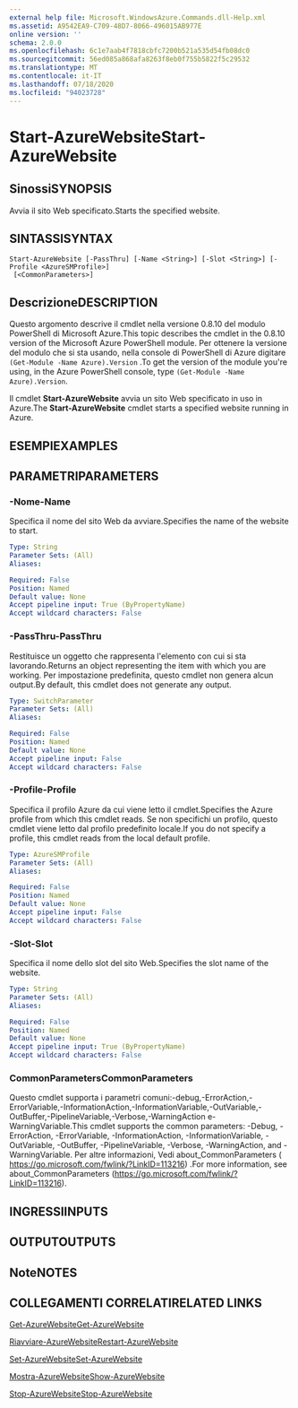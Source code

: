 ```yaml
---
external help file: Microsoft.WindowsAzure.Commands.dll-Help.xml
ms.assetid: A9542EA9-C709-48D7-8066-496015AB977E
online version: ''
schema: 2.0.0
ms.openlocfilehash: 6c1e7aab4f7818cbfc7200b521a535d54fb08dc0
ms.sourcegitcommit: 56ed085a868afa8263f8eb0f755b5822f5c29532
ms.translationtype: MT
ms.contentlocale: it-IT
ms.lasthandoff: 07/18/2020
ms.locfileid: "94023728"
---
```

# <span data-ttu-id="89bd6-101">Start-AzureWebsite</span><span class="sxs-lookup"><span data-stu-id="89bd6-101">Start-AzureWebsite</span></span>

## <span data-ttu-id="89bd6-102">Sinossi</span><span class="sxs-lookup"><span data-stu-id="89bd6-102">SYNOPSIS</span></span>
<span data-ttu-id="89bd6-103">Avvia il sito Web specificato.</span><span class="sxs-lookup"><span data-stu-id="89bd6-103">Starts the specified website.</span></span>

## <span data-ttu-id="89bd6-104">SINTASSI</span><span class="sxs-lookup"><span data-stu-id="89bd6-104">SYNTAX</span></span>

```
Start-AzureWebsite [-PassThru] [-Name <String>] [-Slot <String>] [-Profile <AzureSMProfile>]
 [<CommonParameters>]
```

## <span data-ttu-id="89bd6-105">Descrizione</span><span class="sxs-lookup"><span data-stu-id="89bd6-105">DESCRIPTION</span></span>
<span data-ttu-id="89bd6-106">Questo argomento descrive il cmdlet nella versione 0.8.10 del modulo PowerShell di Microsoft Azure.</span><span class="sxs-lookup"><span data-stu-id="89bd6-106">This topic describes the cmdlet in the 0.8.10 version of the Microsoft Azure PowerShell module.</span></span>
<span data-ttu-id="89bd6-107">Per ottenere la versione del modulo che si sta usando, nella console di PowerShell di Azure digitare `(Get-Module -Name Azure).Version` .</span><span class="sxs-lookup"><span data-stu-id="89bd6-107">To get the version of the module you're using, in the Azure PowerShell console, type `(Get-Module -Name Azure).Version`.</span></span>

<span data-ttu-id="89bd6-108">Il cmdlet **Start-AzureWebsite** avvia un sito Web specificato in uso in Azure.</span><span class="sxs-lookup"><span data-stu-id="89bd6-108">The **Start-AzureWebsite** cmdlet starts a specified website running in Azure.</span></span>

## <span data-ttu-id="89bd6-109">ESEMPI</span><span class="sxs-lookup"><span data-stu-id="89bd6-109">EXAMPLES</span></span>

## <span data-ttu-id="89bd6-110">PARAMETRI</span><span class="sxs-lookup"><span data-stu-id="89bd6-110">PARAMETERS</span></span>

### <span data-ttu-id="89bd6-111">-Nome</span><span class="sxs-lookup"><span data-stu-id="89bd6-111">-Name</span></span>
<span data-ttu-id="89bd6-112">Specifica il nome del sito Web da avviare.</span><span class="sxs-lookup"><span data-stu-id="89bd6-112">Specifies the name of the website to start.</span></span>

```yaml
Type: String
Parameter Sets: (All)
Aliases: 

Required: False
Position: Named
Default value: None
Accept pipeline input: True (ByPropertyName)
Accept wildcard characters: False
```

### <span data-ttu-id="89bd6-113">-PassThru</span><span class="sxs-lookup"><span data-stu-id="89bd6-113">-PassThru</span></span>
<span data-ttu-id="89bd6-114">Restituisce un oggetto che rappresenta l'elemento con cui si sta lavorando.</span><span class="sxs-lookup"><span data-stu-id="89bd6-114">Returns an object representing the item with which you are working.</span></span>
<span data-ttu-id="89bd6-115">Per impostazione predefinita, questo cmdlet non genera alcun output.</span><span class="sxs-lookup"><span data-stu-id="89bd6-115">By default, this cmdlet does not generate any output.</span></span>

```yaml
Type: SwitchParameter
Parameter Sets: (All)
Aliases: 

Required: False
Position: Named
Default value: None
Accept pipeline input: False
Accept wildcard characters: False
```

### <span data-ttu-id="89bd6-116">-Profile</span><span class="sxs-lookup"><span data-stu-id="89bd6-116">-Profile</span></span>
<span data-ttu-id="89bd6-117">Specifica il profilo Azure da cui viene letto il cmdlet.</span><span class="sxs-lookup"><span data-stu-id="89bd6-117">Specifies the Azure profile from which this cmdlet reads.</span></span>
<span data-ttu-id="89bd6-118">Se non specifichi un profilo, questo cmdlet viene letto dal profilo predefinito locale.</span><span class="sxs-lookup"><span data-stu-id="89bd6-118">If you do not specify a profile, this cmdlet reads from the local default profile.</span></span>

```yaml
Type: AzureSMProfile
Parameter Sets: (All)
Aliases: 

Required: False
Position: Named
Default value: None
Accept pipeline input: False
Accept wildcard characters: False
```

### <span data-ttu-id="89bd6-119">-Slot</span><span class="sxs-lookup"><span data-stu-id="89bd6-119">-Slot</span></span>
<span data-ttu-id="89bd6-120">Specifica il nome dello slot del sito Web.</span><span class="sxs-lookup"><span data-stu-id="89bd6-120">Specifies the slot name of the website.</span></span>

```yaml
Type: String
Parameter Sets: (All)
Aliases: 

Required: False
Position: Named
Default value: None
Accept pipeline input: True (ByPropertyName)
Accept wildcard characters: False
```

### <span data-ttu-id="89bd6-121">CommonParameters</span><span class="sxs-lookup"><span data-stu-id="89bd6-121">CommonParameters</span></span>
<span data-ttu-id="89bd6-122">Questo cmdlet supporta i parametri comuni:-debug,-ErrorAction,-ErrorVariable,-InformationAction,-InformationVariable,-OutVariable,-OutBuffer,-PipelineVariable,-Verbose,-WarningAction e-WarningVariable.</span><span class="sxs-lookup"><span data-stu-id="89bd6-122">This cmdlet supports the common parameters: -Debug, -ErrorAction, -ErrorVariable, -InformationAction, -InformationVariable, -OutVariable, -OutBuffer, -PipelineVariable, -Verbose, -WarningAction, and -WarningVariable.</span></span> <span data-ttu-id="89bd6-123">Per altre informazioni, Vedi about_CommonParameters ( https://go.microsoft.com/fwlink/?LinkID=113216) .</span><span class="sxs-lookup"><span data-stu-id="89bd6-123">For more information, see about_CommonParameters (https://go.microsoft.com/fwlink/?LinkID=113216).</span></span>

## <span data-ttu-id="89bd6-124">INGRESSI</span><span class="sxs-lookup"><span data-stu-id="89bd6-124">INPUTS</span></span>

## <span data-ttu-id="89bd6-125">OUTPUT</span><span class="sxs-lookup"><span data-stu-id="89bd6-125">OUTPUTS</span></span>

## <span data-ttu-id="89bd6-126">Note</span><span class="sxs-lookup"><span data-stu-id="89bd6-126">NOTES</span></span>

## <span data-ttu-id="89bd6-127">COLLEGAMENTI CORRELATI</span><span class="sxs-lookup"><span data-stu-id="89bd6-127">RELATED LINKS</span></span>

[<span data-ttu-id="89bd6-128">Get-AzureWebsite</span><span class="sxs-lookup"><span data-stu-id="89bd6-128">Get-AzureWebsite</span></span>](./Get-AzureWebsite.md)

[<span data-ttu-id="89bd6-129">Riavviare-AzureWebsite</span><span class="sxs-lookup"><span data-stu-id="89bd6-129">Restart-AzureWebsite</span></span>](./Restart-AzureWebsite.md)

[<span data-ttu-id="89bd6-130">Set-AzureWebsite</span><span class="sxs-lookup"><span data-stu-id="89bd6-130">Set-AzureWebsite</span></span>](./Set-AzureWebsite.md)

[<span data-ttu-id="89bd6-131">Mostra-AzureWebsite</span><span class="sxs-lookup"><span data-stu-id="89bd6-131">Show-AzureWebsite</span></span>](./Show-AzureWebsite.md)

[<span data-ttu-id="89bd6-132">Stop-AzureWebsite</span><span class="sxs-lookup"><span data-stu-id="89bd6-132">Stop-AzureWebsite</span></span>](./Stop-AzureWebsite.md)


